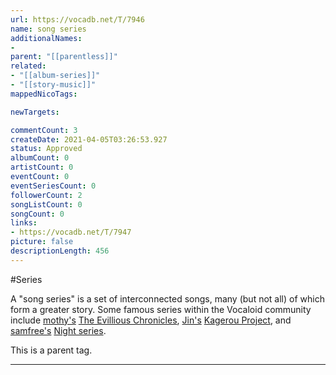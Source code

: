```yaml
---
url: https://vocadb.net/T/7946
name: song series
additionalNames: 
- 
parent: "[[parentless]]"
related:
- "[[album-series]]"
- "[[story-music]]"
mappedNicoTags:

newTargets:

commentCount: 3
createDate: 2021-04-05T03:26:53.927
status: Approved
albumCount: 0
artistCount: 0
eventCount: 0
eventSeriesCount: 0
followerCount: 2
songListCount: 0
songCount: 0
links: 
- https://vocadb.net/T/7947
picture: false
descriptionLength: 456
---
```


#Series

A "song series" is a set of interconnected songs, many (but not all) of which form a greater story. Some famous series within the Vocaloid community include [mothy's](https://vocadb.net/Ar/189) [The Evillious Chronicles](https://vocadb.net/T/6982), [Jin's](https://vocadb.net/Ar/552) [Kagerou Project](https://vocadb.net/T/220), and [samfree's](https://vocadb.net/Ar/52) [Night series](https://vocadb.net/T/386/samfree-night-series).

This is a parent tag.

---

